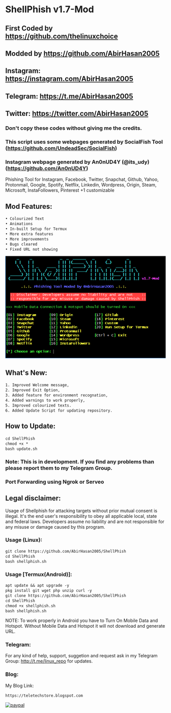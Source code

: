 # ShellPhish v1.7-Mod
## First Coded by https://github.com/thelinuxchoice
## Modded by https://github.com/AbirHasan2005
## Instagram: https://instagram.com/AbirHasan2005
## Telegram: https://t.me/AbirHasan2005
## Twitter: https://twitter.com/AbirHasan2005
### Don't copy these codes without giving me the credits. 
### This script uses some webpages generated by SocialFish Tool (https://github.com/UndeadSec/SocialFish)
### Instagram webpage generated by An0nUD4Y (@its_udy) (https://github.com/An0nUD4Y)

Phishing Tool for Instagram, Facebook, Twitter, Snapchat, Github, Yahoo, Protonmail, Google, Spotify, Netflix, Linkedin, Wordpress, Origin, Steam, Microsoft, InstaFollowers, Pinterest +1 customizable

## Mod Features:
```
• Colourized Text
• Animations
• In-built Setup for Termux
• More extra features
• More improvements
• Bugs cleared
• Fixed URL not showing
```
![Test Image 1](capture.png)

## What's New:
```
1. Improved Welcome message,
2. Improved Exit Option,
3. Added feature for environment recognation,
4. Added warnings to work properly,
5. Improved colourized texts.
6. Added Update Script for updating repository.
```

## How to Update:
```
cd ShellPhish
chmod +x *
bash update.sh
```

### Note: This is in development. If you find any problems than please report them to my Telegram Group.

### Port Forwarding using Ngrok or Serveo

## Legal disclaimer:

Usage of Shellphish for attacking targets without prior mutual consent is illegal. It's the end user's responsibility to obey all applicable local, state and federal laws. Developers assume no liability and are not responsible for any misuse or damage caused by this program.

### Usage (Linux):
```
git clone https://github.com/AbirHasan2005/ShellPhish
cd ShellPhish
bash shellphish.sh
```

### Usage [Termux(Android)]:
```
apt update && apt upgrade -y
pkg install git wget php unzip curl -y
git clone https://github.com/AbirHasan2005/ShellPhish
cd ShellPhish
chmod +x shellphish.sh
bash shellphish.sh
```

NOTE: To work properly in Android you have to Turn On Mobile Data and Hotspot. Without Mobile Data and Hotspot it will not download and generate URL.

### Telegram:

For any kind of help, support, suggetion and request ask in my
Telegram Group:
http://t.me/linux_repo
for updates.


### Blog:

My Blog Link:
```
https://teletechstore.blogspot.com
```

[![paypal](https://www.paypalobjects.com/en_US/i/btn/btn_donateCC_LG.gif)](https://paypal.me/AbirHasan2005?locale.x=en_US)
